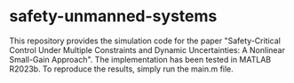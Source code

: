 # safety-unmanned-systems
This repository provides the simulation code for the paper "Safety-Critical Control Under Multiple Constraints and Dynamic Uncertainties: A Nonlinear Small-Gain Approach". The implementation has been tested in MATLAB R2023b. To reproduce the results, simply run the main.m file.
